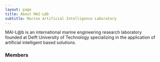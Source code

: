 ```yaml
---
layout: page
title: About MAI-L@b
subtitle: Marine Artificial Intelligence Laboratory 
---
```


MAI-L@b is an international marine engineering research laboratory founded at Delft University of Technology specializing in the application of artificial intelligent based solutions.

### Members
